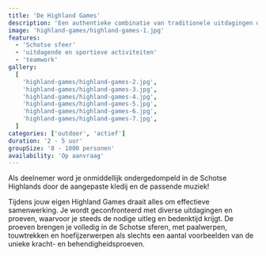 ```yaml
---
title: 'De Highland Games'
description: 'Een authentieke combinatie van traditionele uitdagingen doordrenkt met een Schots karakter.'
image: 'highland-games/highland-games-1.jpg'
features:
  - 'Schotse sfeer'
  - 'uitdagende en sportieve activiteiten'
  - 'teamwork'
gallery:
  [
    'highland-games/highland-games-2.jpg',
    'highland-games/highland-games-3.jpg',
    'highland-games/highland-games-4.jpg',
    'highland-games/highland-games-5.jpg',
    'highland-games/highland-games-6.jpg',
    'highland-games/highland-games-7.jpg',
  ]
categories: ['outdoor', 'actief']
duration: '2 - 5 uur'
groupSize: '8 - 1000 personen'
availability: 'Op aanvraag'
---
```


Als deelnemer word je onmiddellijk ondergedompeld in de Schotse Highlands door de aangepaste kledij en de passende muziek!

Tijdens jouw eigen Highland Games draait alles om effectieve samenwerking. Je wordt geconfronteerd met diverse uitdagingen en proeven, waarvoor je steeds de nodige uitleg en bedenktijd krijgt. De proeven brengen je volledig in de Schotse sferen, met paalwerpen, touwtrekken en hoefijzerwerpen als slechts een aantal voorbeelden van de unieke kracht- en behendigheidsproeven.
